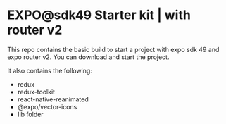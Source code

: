 # EXPO@sdk49 Starter kit | with router v2

This repo contains the basic build to start a project with expo sdk 49 and expo router v2. You can download and start the project.

It also contains the following:
* redux
* redux-toolkit
* react-native-reanimated
* @expo/vector-icons
* lib folder